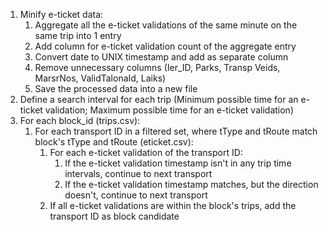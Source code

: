 1. Minify e-ticket data:
   1. Aggregate all the e-ticket validations of the same minute on the same trip into 1 entry
   2. Add column for e-ticket validation count of the aggregate entry
   3. Convert date to UNIX timestamp and add as separate column
   4. Remove unnecessary columns (Ier_ID, Parks, Transp Veids, MarsrNos, ValidTalonaId, Laiks)
   5. Save the processed data into a new file
2. Define a search interval for each trip (Minimum possible time for an e-ticket validation; Maximum possible time for an e-ticket validation)
3. For each block_id (trips.csv):
   1. For each transport ID in a filtered set, where tType and tRoute match block's tType and tRoute  (eticket.csv):
      1. For each e-ticket validation of the transport ID:
         1. If the e-ticket validation timestamp isn't in any trip time intervals, continue to next transport
         2. If the e-ticket validation timestamp matches, but the direction doesn't, continue to next transport
      2. If all e-ticket validations are within the block's trips, add the transport ID as block candidate